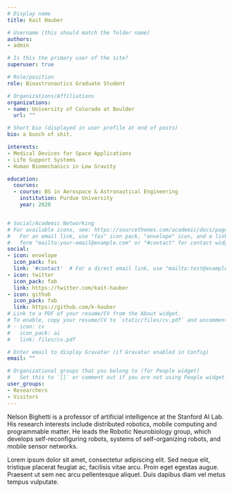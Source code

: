 ```yaml
---
# Display name
title: Kait Hauber

# Username (this should match the folder name)
authors:
- admin

# Is this the primary user of the site?
superuser: true

# Role/position
role: Bioastronautics Graduate Student

# Organizations/Affiliations
organizations:
- name: University of Colorado at Boulder
  url: ""

# Short bio (displayed in user profile at end of posts)
bio: a bunch of shit.

interests:
- Medical Devices for Space Applications
- Life Support Systems
- Human Biomechanics in Low Gravity

education:
  courses:
  - course: BS in Aerospace & Astronautical Engineering
    institution: Purdue University
    year: 2020


# Social/Academic Networking
# For available icons, see: https://sourcethemes.com/academic/docs/page-builder/#icons
#   For an email link, use "fas" icon pack, "envelope" icon, and a link in the
#   form "mailto:your-email@example.com" or "#contact" for contact widget.
social:
- icon: envelope
  icon_pack: fas
  link: '#contact'  # For a direct email link, use "mailto:test@example.org".
- icon: twitter
  icon_pack: fab
  link: https://twitter.com/kait-hauber
- icon: github
  icon_pack: fab
  link: https://github.com/k-hauber
# Link to a PDF of your resume/CV from the About widget.
# To enable, copy your resume/CV to `static/files/cv.pdf` and uncomment the lines below.
# - icon: cv
#   icon_pack: ai
#   link: files/cv.pdf

# Enter email to display Gravatar (if Gravatar enabled in Config)
email: ""

# Organizational groups that you belong to (for People widget)
#   Set this to `[]` or comment out if you are not using People widget.
user_groups:
- Researchers
- Visitors
---
```


Nelson Bighetti is a professor of artificial intelligence at the Stanford AI Lab. His research interests include distributed robotics, mobile computing and programmable matter. He leads the Robotic Neurobiology group, which develops self-reconfiguring robots, systems of self-organizing robots, and mobile sensor networks.

Lorem ipsum dolor sit amet, consectetur adipiscing elit. Sed neque elit, tristique placerat feugiat ac, facilisis vitae arcu. Proin eget egestas augue. Praesent ut sem nec arcu pellentesque aliquet. Duis dapibus diam vel metus tempus vulputate.
